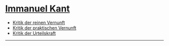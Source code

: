 # [Immanuel Kant]

- [Kritik der reinen Vernunft]
- [Kritik der praktischen Vernunft]
- [Kritik der Urteilskraft]

---

[Immanuel Kant]:https://en.wikipedia.org/wiki/Immanuel_Kant

[Kritik der reinen Vernunft]:http://www.gutenberg.org/files/43572/43572-h/43572-h.htm

[Kritik der praktischen Vernunft]:http://www.gutenberg.org/files/5683/5683-h/5683-h.htm

[Kritik der Urteilskraft]:http://www.gutenberg.org/files/48433/48433-h/48433-h.htm
